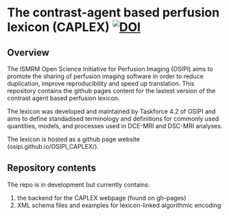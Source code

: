 # The contrast-agent based perfusion lexicon (CAPLEX)  [![DOI](https://zenodo.org/badge/498446550.svg)](https://zenodo.org/badge/latestdoi/498446550)

## Overview 

The ISMRM Open Science Initiative for Perfusion Imaging (OSIPI) aims to promote the sharing of perfusion imaging software in order to reduce duplication, improve reproducibility and speed up translation. This repository contains the github pages content for the lastest version of the contrast agent based perfusion lexicon. 

The lexicon was developed and maintained by Taskforce 4.2 of OSIPI and aims to define standadised terminology and definitions for commonly used quantities, models, and processes used in DCE-MRI and DSC-MRI analyses. 

The lexicon is hosted as a github page website (osipi.github.io/OSIPI_CAPLEX/). 

## Repository contents
The repo is in development but currently contains:

1. the backend for the CAPLEX webpage (found on gh-pages)
2. XML schema files and examples for lexicon-linked algorithmic encoding

